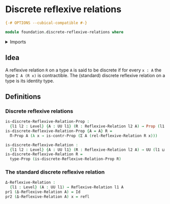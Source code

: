 # Discrete reflexive relations

```agda
{-# OPTIONS --cubical-compatible #-}

module foundation.discrete-reflexive-relations where
```

<details><summary>Imports</summary>

```agda
open import foundation.contractible-types
open import foundation.dependent-pair-types
open import foundation.reflexive-relations
open import foundation.universe-levels

open import foundation-core.identity-types
open import foundation-core.propositions
```

</details>

## Idea

A reflexive relation `R` on a type `A` is said to be discrete if for every
`x : A` the type `Σ A (R x)` is contractible. The (standard) discrete reflexive
relation on a type is its identity type.

## Definitions

### Discrete reflexive relations

```agda
is-discrete-Reflexive-Relation-Prop :
  {l1 l2 : Level} {A : UU l1} (R : Reflexive-Relation l2 A) → Prop (l1 ⊔ l2)
is-discrete-Reflexive-Relation-Prop {A = A} R =
  Π-Prop A (λ x → is-contr-Prop (Σ A (rel-Reflexive-Relation R x)))

is-discrete-Reflexive-Relation :
  {l1 l2 : Level} {A : UU l1} (R : Reflexive-Relation l2 A) → UU (l1 ⊔ l2)
is-discrete-Reflexive-Relation R =
  type-Prop (is-discrete-Reflexive-Relation-Prop R)
```

### The standard discrete reflexive relation

```agda
Δ-Reflexive-Relation :
  {l1 : Level} (A : UU l1) → Reflexive-Relation l1 A
pr1 (Δ-Reflexive-Relation A) = Id
pr2 (Δ-Reflexive-Relation A) x = refl
```
